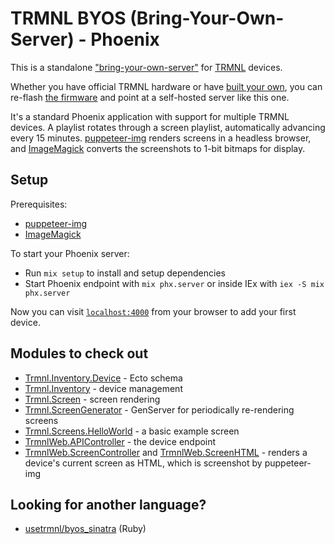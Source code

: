 # TRMNL BYOS (Bring-Your-Own-Server) - Phoenix

This is a standalone ["bring-your-own-server"](https://docs.usetrmnl.com/go/diy/byos) for [TRMNL](https://usetrmnl.com/) devices.

Whether you have official TRMNL hardware or have [built your own](https://docs.usetrmnl.com/go/diy/byod), you can re-flash [the firmware](https://github.com/usetrmnl/firmware) and point at a self-hosted server like this one.

It's a standard Phoenix application with support for multiple TRMNL devices. A playlist rotates through a screen playlist, automatically advancing every 15 minutes. [puppeteer-img](https://www.npmjs.com/package/puppeteer-img) renders screens in a headless browser, and [ImageMagick](https://imagemagick.org/script/download.php) converts the screenshots to 1-bit bitmaps for display.

## Setup

Prerequisites:

- [puppeteer-img](https://www.npmjs.com/package/puppeteer-img)
- [ImageMagick](https://imagemagick.org/script/download.php)

To start your Phoenix server:

- Run `mix setup` to install and setup dependencies
- Start Phoenix endpoint with `mix phx.server` or inside IEx with `iex -S mix phx.server`

Now you can visit [`localhost:4000`](http://localhost:4000) from your browser to add your first device.

## Modules to check out

- [Trmnl.Inventory.Device](lib/trmnl/inventory/device.ex) - Ecto schema
- [Trmnl.Inventory](lib/trmnl/inventory.ex) - device management
- [Trmnl.Screen](lib/trmnl/screen.ex) - screen rendering
- [Trmnl.ScreenGenerator](lib/trmnl/screen_generator.ex) - GenServer for periodically re-rendering screens
- [Trmnl.Screens.HelloWorld](lib/trmnl/screens/hello_world.ex) - a basic example screen
- [TrmnlWeb.APIController](lib/trmnl_web/controllers/api_controller.ex) - the device endpoint
- [TrmnlWeb.ScreenController](lib/trmnl_web/controllers/screen_controller.ex) and [TrmnlWeb.ScreenHTML](lib/trmnl_web/controllers/screen_html.ex) - renders a device's current screen as HTML, which is screenshot by puppeteer-img

## Looking for another language?

- [usetrmnl/byos_sinatra](https://github.com/usetrmnl/byos_sinatra) (Ruby)
